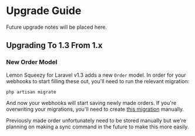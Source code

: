 # Upgrade Guide

Future upgrade notes will be placed here.

## Upgrading To 1.3 From 1.x

### New Order Model

Lemon Squeezy for Laravel v1.3 adds a new `Order` model. In order for your webhooks to start filling these out, you'll need to run the relevant migration:

```shell
php artisan migrate
```

And now your webhooks will start saving newly made orders. If you're overwriting your migrations, you'll need to create [this migration](./database/migrations/2023_01_16_000003_create_orders_table.php) manually.

Previously made order unfortunately need to be stored manually but we're planning on making a sync command in the future to make this more easily.
